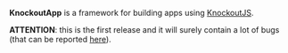 **KnockoutApp** is a framework for building apps using [KnockoutJS](http://knockoutjs.com/).

**ATTENTION**: this is the first release and it will surely contain a lot of bugs (that can be reported [here](https://github.com/paglias/KnockoutApp/issues)).